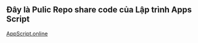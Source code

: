 ## Đây là Pulic Repo share code của Lập trình Apps Script

[AppScript.online](https://appscript.online)
